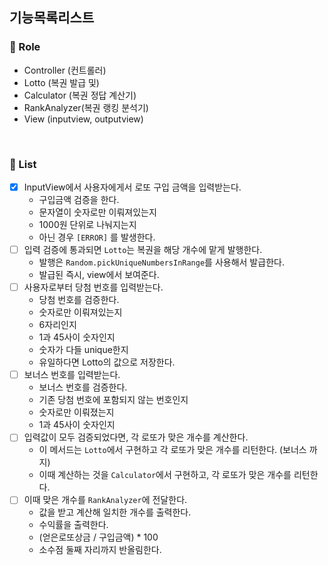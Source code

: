 ## 기능목록리스트

### 📌 Role
- Controller (컨트롤러)
- Lotto (복권 발급 및)
- Calculator (복권 정답 계산기)
- RankAnalyzer(복권 랭킹 분석기)
- View (inputview, outputview)
<br/>

### 📌 List
- [x] InputView에서 사용자에게서 로또 구입 금액을 입력받는다.
  - 구입금액 검증을 한다.
  - 문자열이 숫자로만 이뤄져있는지
  - 1000원 단위로 나눠지는지
  - 아닌 경우 `[ERROR]` 를 발생한다.
- [ ] 입력 검증에 통과되면 `Lotto`는 복권을 해당 개수에 맡게 발행한다.
  - 발행은 `Random.pickUniqueNumbersInRange`를 사용해서 발급한다.
  - 발급된 즉시, view에서 보여준다.
- [ ] 사용자로부터 당첨 번호를 입력받는다.
  - 당첨 번호를 검증한다.
  - 숫자로만 이뤄져있는지
  - 6자리인지
  - 1과 45사이 숫자인지
  - 숫자가 다들 unique한지
  - 유일하다면 Lotto의 값으로 저장한다.
- [ ] 보너스 번호를 입력받는다.
  - 보너스 번호를 검증한다.
  - 기존 당첨 번호에 포함되지 않는 번호인지
  - 숫자로만 이뤄졌는지
  - 1과 45사이 숫자인지
- [ ] 입력값이 모두 검증되었다면, 각 로또가 맞은 개수를 계산한다.
  - 이 메서드는 `Lotto`에서 구현하고 각 로또가 맞은 개수를 리턴한다. (보너스 까지)
  - 이때 계산하는 것을 `Calculator`에서 구현하고, 각 로또가 맞은 개수를 리턴한다.
- [ ] 이때 맞은 개수를 `RankAnalyzer`에 전달한다.
  - 값을 받고 계산해 일치한 개수를 출력한다.
  - 수익률을 출력한다.
  - (얻은로또상금 / 구입금액) * 100
  - 소수점 둘째 자리까지 반올림한다.